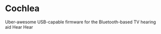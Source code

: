 Cochlea
=======

Uber-awesome USB-capable firmware for the Bluetooth-based TV hearing aid Hear Hear
